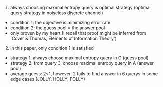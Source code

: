 1. always choosing maximal entropy query is optimal strategy (optimal query strategy in noiseless discrete channel)
- condition 1: the objective is minimizing error rate
- condition 2: the guess pool = the answer pool
- only proven by my heart (I recall that proof might be inferred from 'Cover & Thomas, Elements of Information Theory')
2. in this paper, only condition 1 is satisfied
- strategy 1: always choose maximal entropy query in G (guess pool)
- strategy 2: from query 3, choose maximal entropy query in A (answer pool)
- average guess: 2<1, however, 2 fails to find answer in 6 querys in some edge cases (JOLLY, HOLLY, FOLLY)